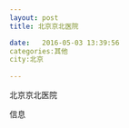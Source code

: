 ```yaml
--- 
layout: post 
title: 北京京北医院

date:   2016-05-03 13:39:56 
categories:其他  
city:北京
  
--- 
```

   
北京京北医院

信息

